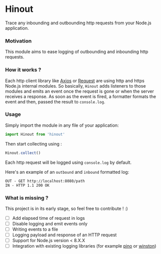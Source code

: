 # Hinout
Trace any inbounding and outbounding http requests from your Node.js application.

### Motivation

This module aims to ease logging of outbounding and inbounding http requests.


### How it works ?

Each http client library like [Axios](https://github.com/axios/axios) or [Request](https://github.com/request/request) are using http and https Node.js internal modules.
So basically, `Hinout` adds listeners to those modules and emits an event once the request is gone or when the server receives a response.
As soon as the event is fired, a formatter formats the event and then, passed the result to `console.log`.

### Usage

Simply import the module in any file of your application:

```js
import Hinout from 'hinout'
```

Then start collecting using :

```js
Hinout.collect()
```

Each http request will be logged using `console.log`  by default.

Here's an example of an `outbound` and `inbound` formatted log:
	
	OUT - GET http://localhost:8080/path
	IN - HTTP 1.1 200 OK 

### What is missing ?
This project is in its early stage, so feel free to contribute ! :)

- [ ] Add elapsed time of request in logs
- [ ] Disable logging and emit events only
- [ ] Writing events to a file
- [ ] Logging payload and response of an HTTP request
- [ ] Support for Node.js version < 8.X.X
- [ ] Integration with existing logging libraries (for example [pino](https://github.com/pinojs/pino) or [winston](https://github.com/winstonjs/winston))
